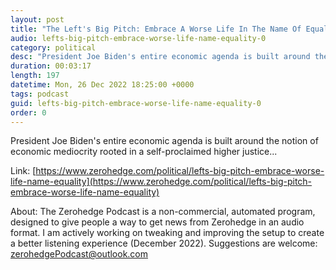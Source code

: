 ```yaml
---
layout: post
title: "The Left's Big Pitch: Embrace A Worse Life In The Name Of Equality"
audio: lefts-big-pitch-embrace-worse-life-name-equality-0
category: political
desc: "President Joe Biden's entire economic agenda is built around the notion of economic mediocrity rooted in a self-proclaimed higher justice..."
duration: 00:03:17
length: 197
datetime: Mon, 26 Dec 2022 18:25:00 +0000
tags: podcast
guid: lefts-big-pitch-embrace-worse-life-name-equality-0
order: 0
---
```

President Joe Biden's entire economic agenda is built around the notion of economic mediocrity rooted in a self-proclaimed higher justice...

Link: [https://www.zerohedge.com/political/lefts-big-pitch-embrace-worse-life-name-equality](https://www.zerohedge.com/political/lefts-big-pitch-embrace-worse-life-name-equality)

About: The Zerohedge Podcast is a non-commercial, automated program, designed to give people a way to get news from Zerohedge in an audio format.  I am actively working on tweaking and improving the setup to create a better listening experience (December 2022).  Suggestions are welcome: [zerohedgePodcast@outlook.com](mailto:zerohedgePodcast@outlook.com)